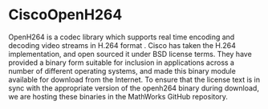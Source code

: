 # CiscoOpenH264
OpenH264 is a codec library which supports real time encoding and decoding video streams in H.264 format . Cisco has taken the H.264 implementation, and open sourced it under BSD license terms. They have provided a binary form suitable for inclusion in applications across a number of different operating systems, and made this binary module available for download from the Internet. To ensure that the license text is in sync with the appropriate version of the openh264 binary during download, we are hosting these binaries in the MathWorks GitHub repository. 
